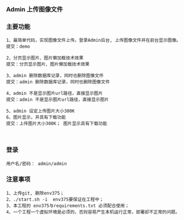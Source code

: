### Admin 上传图像文件                           

### 主要功能
```
1、最简单代码，实现图像文件上传。登录Admin后台, 上传图像文件并在前台显示图像。
提交：demo

2、分页显示图片、图片懒加载技术效果
提交：分页显示图片、图片懒加载技术效果

3、admin 删除数据库记录，同时也删除图像文件
提交：admin 删除数据库记录，同时也删除图像文件

4、admin 不是显示图片url路径，直接显示图片
提交：admin 不是显示图片url路径，直接显示图片

5、admin 设定上传图片大小300K
6、图片显示，并具有下载功能
提交：上传图片大小300K； 图片显示具有下载功能
 
 
```

### 登录
```
用户名/密码： admin/admin    
```

### 注意事项 
```
1、上传git, 删除env375；     
2、./start.sh -i  env375要保证在工程中；    
3、本工程的 env375与requirements.txt 必须配合使用；   
4、一个工程一个虚拟环境是必须的，否则容易产生本机运行正常，部署却不正常的问题。   
```
